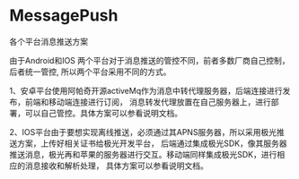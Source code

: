 # MessagePush
各个平台消息推送方案



由于Android和IOS 两个平台对于消息推送的管控不同，前者多数厂商自己控制，后者统一管控, 所以两个平台采用不同的方式。

1、安卓平台使用阿帕奇开源activeMq作为消息中转代理服务器，后端连接进行发布，前端和移动端连接进行订阅，
消息转发代理放置在自己服务器上，进行部署，可以自己管控。具体方案可以参看说明文档。

2、IOS平台由于要想实现离线推送，必须通过其APNS服务器，所以采用极光推送方案，上传好相关证书给极光开发平台，
后端通过集成极光SDK，像其服务器推送消息，极光再和苹果的服务器进行交互。移动端同样集成极光SDK，进行相应的消息接收和解析处理，
具体方案可以参看说明文档。
